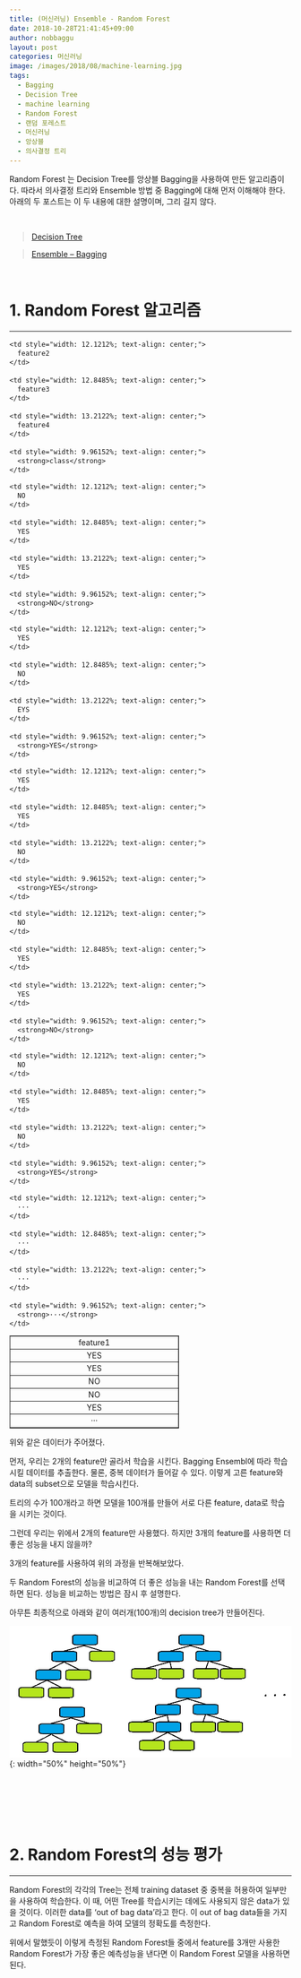 ```yaml
---
title: (머신러닝) Ensemble - Random Forest
date: 2018-10-28T21:41:45+09:00
author: nobbaggu
layout: post
categories: 머신러닝
image: /images/2018/08/machine-learning.jpg
tags:
  - Bagging
  - Decision Tree
  - machine learning
  - Random Forest
  - 랜덤 포레스트
  - 머신러닝
  - 앙상블
  - 의사결정 트리
---
```

Random Forest 는 Decision Tree를 앙상블 Bagging을 사용하여 만든 알고리즘이다. 따라서 의사결정 트리와 Ensemble 방법 중 Bagging에 대해 먼저 이해해야 한다. 아래의 두 포스트는 이 두 내용에 대한 설명이며, 그리 길지 않다.

&nbsp;

<blockquote class="wp-embedded-content" data-secret="oTG2C9rELN">
  <p>
    <a href="https://SWnomad.com/decision-tree/">Decision Tree</a>
  </p>
</blockquote>



<blockquote class="wp-embedded-content" data-secret="AKPcjJQHmb">
  <p>
    <a href="https://SWnomad.com/ensemble-bagging/">Ensemble &#8211; Bagging</a>
  </p>
</blockquote>



&nbsp;

# 1. Random Forest 알고리즘

* * *

<table style="border-collapse: collapse; width: 60.1212%;" border="1">
  <tr>
    <td style="width: 12%; text-align: center;">
      feature1
    </td>
    
    <td style="width: 12.1212%; text-align: center;">
      feature2
    </td>
    
    <td style="width: 12.8485%; text-align: center;">
      feature3
    </td>
    
    <td style="width: 13.2122%; text-align: center;">
      feature4
    </td>
    
    <td style="width: 9.96152%; text-align: center;">
      <strong>class</strong>
    </td>
  </tr>
  
  <tr>
    <td style="width: 12%; text-align: center;">
      YES
    </td>
    
    <td style="width: 12.1212%; text-align: center;">
      NO
    </td>
    
    <td style="width: 12.8485%; text-align: center;">
      YES
    </td>
    
    <td style="width: 13.2122%; text-align: center;">
      YES
    </td>
    
    <td style="width: 9.96152%; text-align: center;">
      <strong>NO</strong>
    </td>
  </tr>
  
  <tr>
    <td style="width: 12%; text-align: center;">
      YES
    </td>
    
    <td style="width: 12.1212%; text-align: center;">
      YES
    </td>
    
    <td style="width: 12.8485%; text-align: center;">
      NO
    </td>
    
    <td style="width: 13.2122%; text-align: center;">
      EYS
    </td>
    
    <td style="width: 9.96152%; text-align: center;">
      <strong>YES</strong>
    </td>
  </tr>
  
  <tr>
    <td style="width: 12%; text-align: center;">
      NO
    </td>
    
    <td style="width: 12.1212%; text-align: center;">
      YES
    </td>
    
    <td style="width: 12.8485%; text-align: center;">
      YES
    </td>
    
    <td style="width: 13.2122%; text-align: center;">
      NO
    </td>
    
    <td style="width: 9.96152%; text-align: center;">
      <strong>YES</strong>
    </td>
  </tr>
  
  <tr>
    <td style="width: 12%; text-align: center;">
      NO
    </td>
    
    <td style="width: 12.1212%; text-align: center;">
      NO
    </td>
    
    <td style="width: 12.8485%; text-align: center;">
      YES
    </td>
    
    <td style="width: 13.2122%; text-align: center;">
      YES
    </td>
    
    <td style="width: 9.96152%; text-align: center;">
      <strong>NO</strong>
    </td>
  </tr>
  
  <tr>
    <td style="width: 12%; text-align: center;">
      YES
    </td>
    
    <td style="width: 12.1212%; text-align: center;">
      NO
    </td>
    
    <td style="width: 12.8485%; text-align: center;">
      YES
    </td>
    
    <td style="width: 13.2122%; text-align: center;">
      NO
    </td>
    
    <td style="width: 9.96152%; text-align: center;">
      <strong>YES</strong>
    </td>
  </tr>
  
  <tr>
    <td style="width: 12%; text-align: center;">
      ···
    </td>
    
    <td style="width: 12.1212%; text-align: center;">
      ···
    </td>
    
    <td style="width: 12.8485%; text-align: center;">
      ···
    </td>
    
    <td style="width: 13.2122%; text-align: center;">
      ···
    </td>
    
    <td style="width: 9.96152%; text-align: center;">
      <strong>···</strong>
    </td>
  </tr>
</table>

위와 같은 데이터가 주어졌다.

먼저, 우리는 2개의 feature만 골라서 학습을 시킨다. Bagging Ensembl에 따라 학습 시킬 데이터를 추출한다. 물론, 중복 데이터가 들어갈 수 있다. 이렇게 고른 feature와 data의 subset으로 모델을 학습시킨다.

트리의 수가 100개라고 하면 모델을 100개를 만들어 서로 다른 feature, data로 학습을 시키는 것이다.

그런데 우리는 위에서 2개의 feature만 사용했다. 하지만 3개의 feature를 사용하면 더 좋은 성능을 내지 않을까?

3개의 feature를 사용하여 위의 과정을 반복해보았다.

두 Random Forest의 성능을 비교하여 더 좋은 성능을 내는 Random Forest를 선택하면 된다. 성능을 비교하는 방법은 잠시 후 설명한다.

아무튼 최종적으로 아래와 같이 여러개(100개)의 decision tree가 만들어진다.

![image](/images/2018/10/no-name-8.jpg){: width="50%" height="50%"}

&nbsp;

&nbsp;

&nbsp;

# 2. Random Forest의 성능 평가

* * *

Random Forest의 각각의 Tree는 전체 training dataset 중 중복을 허용하여 일부만을 사용하여 학습한다. 이 때, 어떤 Tree를 학습시키는 데에도 사용되지 않은 data가 있을 것이다. 이러한 data를 &#8216;out of bag data&#8217;라고 한다. 이 out of bag data들을 가지고 Random Forest로 예측을 하여 모델의 정확도를 측정한다.

위에서 말했듯이 이렇게 측정된 Random Forest들 중에서 feature를 3개만 사용한 Random Forest가 가장 좋은 예측성능을 낸다면 이 Random Forest 모델을 사용하면 된다.